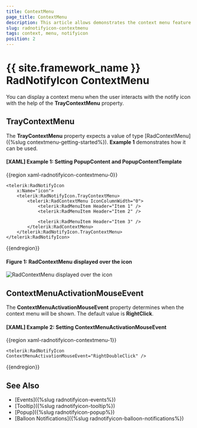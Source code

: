 ```yaml
---
title: ContextMenu
page_title: ContextMenu
description: This article allows demonstrates the context menu feature of the RadNotifyIcon. 
slug: radnotifyicon-contextmenu
tags: context, menu, notifyicon
position: 2
---
```


# {{ site.framework_name }} RadNotifyIcon ContextMenu

You can display a context menu when the user interacts with the notify icon with the help of the __TrayContextMenu__ property. 

## TrayContextMenu

The __TrayContextMenu__ property expects a value of type [RadContextMenu]({%slug contextmenu-getting-started%}). __Example 1__ demonstrates how it can be used. 

#### __[XAML] Example 1: Setting PopupContent and PopupContentTemplate__
{{region xaml-radnotifyicon-contextmenu-0}}
    
    <telerik:RadNotifyIcon
        x:Name="icon">
        <telerik:RadNotifyIcon.TrayContextMenu>
            <telerik:RadContextMenu IconColumnWidth="0">
                <telerik:RadMenuItem Header="Item 1" />
                <telerik:RadMenuItem Header="Item 2" />

                <telerik:RadMenuItem Header="Item 3" />
            </telerik:RadContextMenu>
        </telerik:RadNotifyIcon.TrayContextMenu>
    </telerik:RadNotifyIcon>
{{endregion}}

#### __Figure 1: RadContextMenu displayed over the icon__

![RadContextMenu displayed over the icon](images/radnotifyicon_contextmenu.png)

## ContextMenuActivationMouseEvent

The __ContextMenuActivationMouseEvent__ property determines when the context menu will be shown. The default value is __RightClick__.

#### __[XAML] Example 2: Setting ContextMenuActivationMouseEvent__
{{region xaml-radnotifyicon-contextmenu-1}}
    
    <telerik:RadNotifyIcon ContextMenuActivationMouseEvent="RightDoubleClick" />
{{endregion}}

## See Also 

* [Events]({%slug radnotifyicon-events%})
* [Tooltip]({%slug radnotifyicon-tooltip%})
* [Popup]({%slug radnotifyicon-popup%})
* [Balloon Notifications]({%slug radnotifyicon-balloon-notifications%})